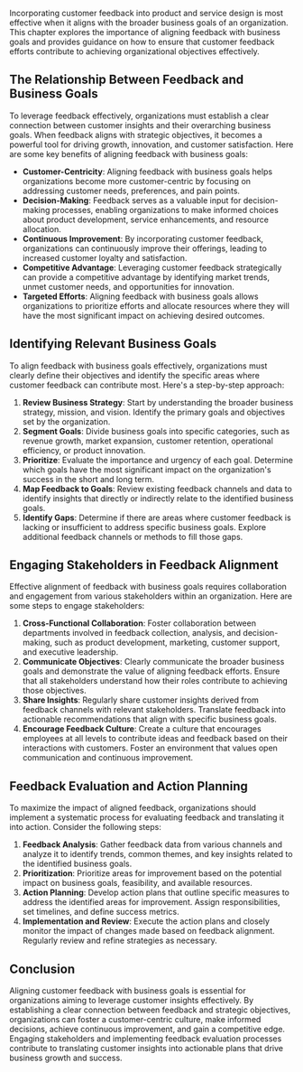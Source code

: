 
Incorporating customer feedback into product and service design is most effective when it aligns with the broader business goals of an organization. This chapter explores the importance of aligning feedback with business goals and provides guidance on how to ensure that customer feedback efforts contribute to achieving organizational objectives effectively.

The Relationship Between Feedback and Business Goals
----------------------------------------------------

To leverage feedback effectively, organizations must establish a clear connection between customer insights and their overarching business goals. When feedback aligns with strategic objectives, it becomes a powerful tool for driving growth, innovation, and customer satisfaction. Here are some key benefits of aligning feedback with business goals:

* **Customer-Centricity**: Aligning feedback with business goals helps organizations become more customer-centric by focusing on addressing customer needs, preferences, and pain points.
* **Decision-Making**: Feedback serves as a valuable input for decision-making processes, enabling organizations to make informed choices about product development, service enhancements, and resource allocation.
* **Continuous Improvement**: By incorporating customer feedback, organizations can continuously improve their offerings, leading to increased customer loyalty and satisfaction.
* **Competitive Advantage**: Leveraging customer feedback strategically can provide a competitive advantage by identifying market trends, unmet customer needs, and opportunities for innovation.
* **Targeted Efforts**: Aligning feedback with business goals allows organizations to prioritize efforts and allocate resources where they will have the most significant impact on achieving desired outcomes.

Identifying Relevant Business Goals
-----------------------------------

To align feedback with business goals effectively, organizations must clearly define their objectives and identify the specific areas where customer feedback can contribute most. Here's a step-by-step approach:

1. **Review Business Strategy**: Start by understanding the broader business strategy, mission, and vision. Identify the primary goals and objectives set by the organization.
2. **Segment Goals**: Divide business goals into specific categories, such as revenue growth, market expansion, customer retention, operational efficiency, or product innovation.
3. **Prioritize**: Evaluate the importance and urgency of each goal. Determine which goals have the most significant impact on the organization's success in the short and long term.
4. **Map Feedback to Goals**: Review existing feedback channels and data to identify insights that directly or indirectly relate to the identified business goals.
5. **Identify Gaps**: Determine if there are areas where customer feedback is lacking or insufficient to address specific business goals. Explore additional feedback channels or methods to fill those gaps.

Engaging Stakeholders in Feedback Alignment
-------------------------------------------

Effective alignment of feedback with business goals requires collaboration and engagement from various stakeholders within an organization. Here are some steps to engage stakeholders:

1. **Cross-Functional Collaboration**: Foster collaboration between departments involved in feedback collection, analysis, and decision-making, such as product development, marketing, customer support, and executive leadership.
2. **Communicate Objectives**: Clearly communicate the broader business goals and demonstrate the value of aligning feedback efforts. Ensure that all stakeholders understand how their roles contribute to achieving those objectives.
3. **Share Insights**: Regularly share customer insights derived from feedback channels with relevant stakeholders. Translate feedback into actionable recommendations that align with specific business goals.
4. **Encourage Feedback Culture**: Create a culture that encourages employees at all levels to contribute ideas and feedback based on their interactions with customers. Foster an environment that values open communication and continuous improvement.

Feedback Evaluation and Action Planning
---------------------------------------

To maximize the impact of aligned feedback, organizations should implement a systematic process for evaluating feedback and translating it into action. Consider the following steps:

1. **Feedback Analysis**: Gather feedback data from various channels and analyze it to identify trends, common themes, and key insights related to the identified business goals.
2. **Prioritization**: Prioritize areas for improvement based on the potential impact on business goals, feasibility, and available resources.
3. **Action Planning**: Develop action plans that outline specific measures to address the identified areas for improvement. Assign responsibilities, set timelines, and define success metrics.
4. **Implementation and Review**: Execute the action plans and closely monitor the impact of changes made based on feedback alignment. Regularly review and refine strategies as necessary.

Conclusion
----------

Aligning customer feedback with business goals is essential for organizations aiming to leverage customer insights effectively. By establishing a clear connection between feedback and strategic objectives, organizations can foster a customer-centric culture, make informed decisions, achieve continuous improvement, and gain a competitive edge. Engaging stakeholders and implementing feedback evaluation processes contribute to translating customer insights into actionable plans that drive business growth and success.
